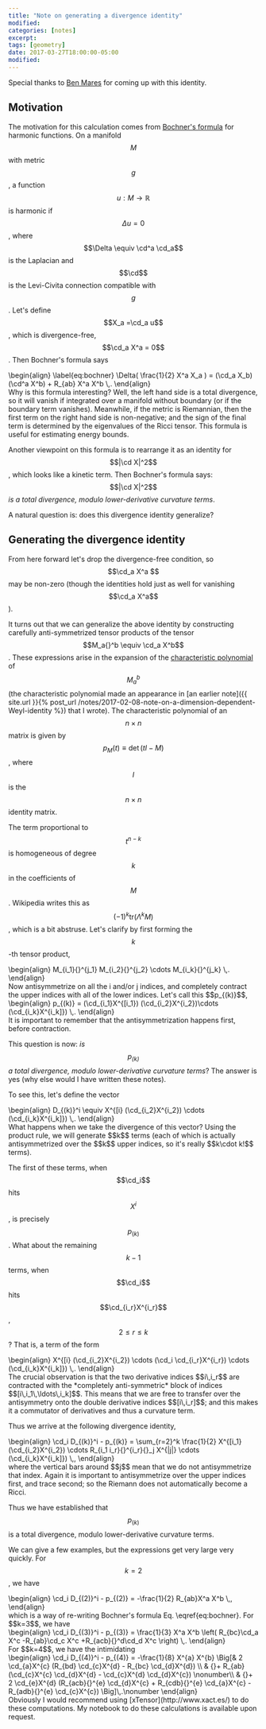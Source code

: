 ```yaml
---
title: "Note on generating a divergence identity"
modified:
categories: [notes]
excerpt:
tags: [geometry]
date: 2017-03-27T18:00:00-05:00
modified:
---
```


Special thanks to [Ben Mares](http://tensorial.com/) for coming up
with this identity.
<script type="math/tex">
\newcommand{\cd}{\nabla}
</script>

## Motivation

The motivation for this calculation comes
from
[Bochner's formula](https://en.wikipedia.org/wiki/Bochner%27s_formula)
for harmonic functions.  On a manifold $$M$$ with metric $$g$$, a
function $$u: M\to \mathbb{R}$$ is harmonic if $$\Delta u = 0$$, where
$$\Delta \equiv \cd^a \cd_a$$ is the Laplacian and $$\cd$$ is the
Levi-Civita connection compatible with $$g$$.  Let's define
$$X_a =\cd_a u$$, which is divergence-free, $$\cd_a X^a = 0$$.
Then Bochner's formula says
<div>
\begin{align}
\label{eq:bochner}
\Delta( \frac{1}{2} X^a X_a )
= (\cd_a X_b)(\cd^a X^b) + R_{ab} X^a X^b \,.
\end{align}
</div>
Why is this formula interesting?  Well, the left hand side is a total
divergence, so it will vanish if integrated over a manifold without
boundary (or if the boundary term vanishes).  Meanwhile, if the metric
is Riemannian, then the first term on the right hand side is
non-negative; and the sign of the final term is determined by the
eigenvalues of the Ricci tensor.  This formula is useful for
estimating energy bounds.

Another viewpoint on this formula is to rearrange it as an identity
for $$|\cd X|^2$$, which looks like a kinetic term.  Then Bochner's
formula says:  $$|\cd X|^2$$ *is a total divergence, modulo
lower-derivative curvature terms*.

A natural question is: does this divergence identity generalize?

## Generating the divergence identity

From here forward let's drop the divergence-free condition, so
$$\cd_a X^a $$ may be non-zero (though the identities hold just as
well for vanishing $$\cd_a X^a$$).

It turns out that we can generalize the above identity by constructing
carefully anti-symmetrized tensor products of the tensor $$M_a{}^b
\equiv \cd_a X^b$$.  These expressions arise in the expansion of the
[characteristic polynomial](https://en.wikipedia.org/wiki/Characteristic_polynomial)
of $$M_a{}^b$$ (the characteristic polynomial made an appearance in
[an earlier note]({{ site.url }}{% post_url /notes/2017-02-08-note-on-a-dimension-dependent-Weyl-identity %})
that I wrote).  The characteristic polynomial of an $$n\times n$$
matrix is given by
$$p_M(t) \equiv \det(tI - M)$$, where $$I$$ is the $$n\times n$$
identity matrix.

The term proportional to $$t^{n-k}$$ is homogeneous of degree $$k$$ in
the coefficients of $$M$$.  Wikipedia writes this
as $$(-1)^k \mathrm{tr}(\Lambda^k M)$$, which is a bit abstruse.
Let's clarify by first forming the $$k$$-th tensor product,
<div>
\begin{align}
M_{i_1}{}^{j_1} M_{i_2}{}^{j_2} \cdots M_{i_k}{}^{j_k} \,.
\end{align}
</div>
Now antisymmetrize on all the i and/or j indices, and completely
contract the upper indices with all of the lower indices.  Let's call
this $$p_{(k)}$$,
<div>
\begin{align}
p_{(k)} =
(\cd_{i_1}X^{[i_1})
(\cd_{i_2}X^{i_2})\cdots
(\cd_{i_k}X^{i_k]}) \,.
\end{align}
</div>
It is important to remember that the antisymmetrization happens first,
before contraction.

This question is now: *is $$p_{(k)}$$ a total divergence, modulo
lower-derivative curvature terms*?  The answer is yes (why else would
I have written these notes).

To see this, let's define the vector
<div>
\begin{align}
D_{(k)}^i \equiv
X^{[i} (\cd_{i_2}X^{i_2}) \cdots (\cd_{i_k}X^{i_k]}) \,.
\end{align}
</div>
What happens when we take the divergence of this vector?  Using the
product rule, we will generate $$k$$ terms (each of which is actually
antisymmetrized over the $$k$$ upper indices, so it's really
$$k\cdot k!$$ terms).

The first of these terms, when $$\cd_i$$ hits $$X^i$$, is precisely
$$p_{(k)}$$.  What about the remaining $$k-1$$ terms, when $$\cd_i$$
hits $$\cd_{i_r}X^{i_r}$$, $$2\le r \le k$$?  That is, a term of the
form
<div>
\begin{align}
X^{[i} (\cd_{i_2}X^{i_2}) \cdots
(\cd_i \cd_{i_r}X^{i_r}) \cdots
(\cd_{i_k}X^{i_k]}) \,.
\end{align}
</div>
The crucial observation is that the two derivative indices $$i\,i_r$$
are contracted with the *completely anti-symmetric* block of indices
$$[i\,i_1\,\ldots\,i_k]$$.  This means that we are free to transfer
over the antisymmetry onto the double derivative indices
$$[i\,i_r]$$; and this makes it a commutator of derivatives and thus a
curvature term.

Thus we arrive at the following divergence identity,
<div>
\begin{align}
\cd_i D_{(k)}^i - p_{(k)} =
\sum_{r=2}^k
\frac{1}{2} X^{[i_1}
(\cd_{i_2}X^{i_2}) \cdots
R_{i_1 i_r}{}^{i_r}{}_j X^{|j|}
\cdots (\cd_{i_k}X^{i_k]})
\,,
\end{align}
</div>
where the vertical bars around $$j$$ mean that we do not
antisymmetrize that index.  Again it is important to antisymmetrize
over the upper indices first, and trace second; so the Riemann does
not automatically become a Ricci.

Thus we have established that $$p_{(k)}$$ is a total divergence,
modulo lower-derivative curvature terms.

We can give a few examples, but the expressions get very large very
quickly.  For $$k=2$$, we have
<div>
\begin{align}
\cd_i D_{(2)}^i - p_{(2)} =
-\frac{1}{2} R_{ab}X^a X^b
\,,
\end{align}
</div>
which is a way of re-writing Bochner's formula Eq. \eqref{eq:bochner}.
For $$k=3$$, we have
<div>
\begin{align}
\cd_i D_{(3)}^i - p_{(3)} =
\frac{1}{3} X^a X^b
\left(
R_{bc}\cd_a X^c
-R_{ab}\cd_c X^c
+R_{acb}{}^d\cd_d X^c
\right)
\,.
\end{align}
</div>
For $$k=4$$, we have the intimidating
<div>
\begin{align}
\cd_i D_{(4)}^i - p_{(4)} =
-\frac{1}{8} X^{a} X^{b}
\Big[&
2 \cd_{a}X^{c} (R_{bd} \cd_{c}X^{d} 
- R_{bc} \cd_{d}X^{d})
\\ &
{}+ R_{ab} (\cd_{c}X^{c} \cd_{d}X^{d} 
    - \cd_{c}X^{d} \cd_{d}X^{c})
\nonumber\\ &
{}+ 2 \cd_{e}X^{d} (R_{acb}{}^{e} \cd_{d}X^{c}
+ R_{cdb}{}^{e} \cd_{a}X^{c} 
- R_{adb}{}^{e} \cd_{c}X^{c})
\Big]\,.\nonumber
\end{align}
</div>
Obviously I would recommend using [xTensor](http://www.xact.es/) to do
these computations.  My notebook to do these calculations is available
upon request.
